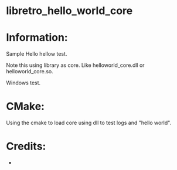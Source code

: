 # libretro_hello_world_core

# Information:
  Sample Hello hellow test.

  Note this using library as core. Like helloworld_core.dll or helloworld_core.so.

  Windows test.

# CMake:
  Using the cmake to load core using dll to test logs and "hello world".

# Credits:
 * 
